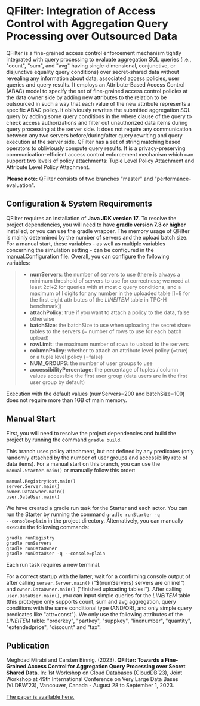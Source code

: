 
# QFilter: Integration of Access Control with Aggregation Query Processing over Outsourced Data #

QFilter is a fine-grained access control enforcement mechanism tightly integrated with query processing to evaluate aggregation SQL queries (i.e., "count", "sum", and "avg" having single-dimensional, conjunctive, or disjunctive equality query conditions) over secret-shared data without revealing any information about data, associated access policies, user queries and query results. It employs an Attribute-Based Access Control (ABAC) model to specify the set of fine-grained access control policies at the data owner side by adding new attributes to the relation to be outsourced in such a way that each value of the new attribute represents a specific ABAC policy. It obliviously rewrites the submitted aggregation SQL query by adding some query conditions in the where clause of the query to check access authorizations and filter out unauthorized data items during query processing at the server side. It does not require any communication between any two servers before/during/after query rewriting and query execution at the server side. QFilter has a set of string matching based operators to obliviously compute query results. It is a privacy-preserving communication-efficient access control enforcement mechanism which can support two levels of policy attachments: Tuple Level Policy Attachment and Attribute Level Policy Attachment.

__Please note:__ QFilter consists of two branches "master" and "performance-evaluation". 

## Configuration &amp; System Requirements ##
QFilter requires an installation of **Java JDK version 17**. To resolve the project dependencies, you will need to have **gradle version 7.3 or higher** installed, or you can use the gradle wrapper.
The memory usage of QFilter is mainly determined by the number of servers and the upload batch size.
For a manual start, these variables - as well as multiple variables concerning the simulation setting - can be configured in the manual.Configuration file.
Overall, you can configure the following variables:

> - **numServers**: the number of servers to use (there is always a minimum threshold of servers to use for correctness; we need at least 2*c*l+2 for queries with at most c query conditions, and a maximum of l digits for any number in the uploaded table [l=8 for the first eight attributes of the *LINEITEM* table in TPC-H benchmark])
> - **attachPolicy**: true if you want to attach a policy to the data, false otherwise
> - **batchSize**: the batchSize to use when uploading the secret share tables to the servers (= number of rows to use for each batch upload)
> - **rowLimit**: the maximum number of rows to upload to the servers
> - **columnPolicy**: whether to attach an attribute level policy (=true) or a tuple level policy (=false)
> - **NUM_GROUPS**: the number of user groups to use
> - **accessibilityPercentage**: the percentage of tuples / column values accessible the first user group (data users are in the first user group by default)

Execution with the default values (numServers=200 and batchSize=100) does not require more than 1GB of main memory.

## Manual Start ##
First, you will need to resolve the project dependencies and build the project by running the command <code>gradle build</code>.

This branch uses policy attachment, but not defined by any predicates (only randomly attached by the number of user groups and accessibility rate of data items). For a manual start on this branch, you can use the <code>manual.Starter.main()</code> or manually follow this order:
```
manual.RegistryHost.main()
server.Server.main()
owner.DataOwner.main()
user.DataUser.main()
```

We have created a gradle run task for the Starter and each actor. You can run the Starter by running the command <code>gradle runStarter -q --console=plain</code> in the project directory. Alternatively, you can manually execute the following commands:
```
gradle runRegistry
gradle runServers
gradle runDataOwner
gradle runDataUser -q --console=plain
```
Each run task requires a new terminal.

For a correct startup with the latter, wait for a confirming console output of after calling <code>server.Server.main()</code> ("${numServers} servers are online!") and <code>owner.DataOwner.main()</code> ("finished uploading tables!").
After calling <code>user.DataUser.main()</code>, you can input simple queries for the *LINEITEM* table (this prototype only supports count, sum and avg aggregation, query conditions with the same conditional type (AND/OR), and only simple query predicates like "attr=const").
We only use the following attributes of the *LINEITEM* table: "orderkey", "partkey", "suppkey", "linenumber", "quantity", "extendedprice", "discount" and "tax".

## Publication ##

Meghdad Mirabi and Carsten Binnig. (2023). **QFilter: Towards a Fine-Grained Access Control for Aggregation Query Processing over Secret Shared Data**. In: 1st Workshop on Cloud Databases (CloudDB’23), Joint Workshop at 49th International Conference on Very Large Data Bases (VLDBW’23), Vancouver, Canada - August 28 to September 1, 2023.
<p dir="auto"><a href="https://github.com/safeFBDC-TU-Darmstadt/QFilter/blob/master/SubmittedPaper.pdf
">The paper is available here.</a></p>




